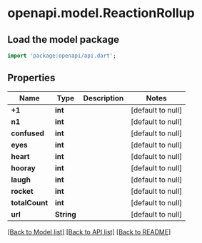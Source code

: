 # openapi.model.ReactionRollup

## Load the model package
```dart
import 'package:openapi/api.dart';
```

## Properties
Name | Type | Description | Notes
------------ | ------------- | ------------- | -------------
**+1** | **int** |  | [default to null]
**n1** | **int** |  | [default to null]
**confused** | **int** |  | [default to null]
**eyes** | **int** |  | [default to null]
**heart** | **int** |  | [default to null]
**hooray** | **int** |  | [default to null]
**laugh** | **int** |  | [default to null]
**rocket** | **int** |  | [default to null]
**totalCount** | **int** |  | [default to null]
**url** | **String** |  | [default to null]

[[Back to Model list]](../README.md#documentation-for-models) [[Back to API list]](../README.md#documentation-for-api-endpoints) [[Back to README]](../README.md)


